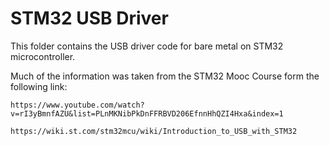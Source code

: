 # STM32 USB Driver
This folder contains the USB driver code for bare metal on STM32 microcontroller.

Much of the information was taken from the STM32 Mooc Course form the following link:

`https://www.youtube.com/watch?v=rI3yBmnfAZU&list=PLnMKNibPkDnFFRBVD206EfnnHhQZI4Hxa&index=1`

`https://wiki.st.com/stm32mcu/wiki/Introduction_to_USB_with_STM32`

